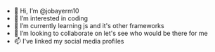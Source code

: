- 👋 Hi, I’m @jobayerm10
- 👀 I’m interested in coding
- 🌱 I’m currently learning js and it's other frameworks
- 💞️ I’m looking to collaborate on let's see who would be there for me
- 📫 I've linked my social media profiles


